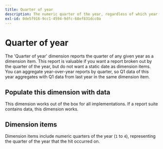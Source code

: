 ```yaml
---
title: Quarter of year
description: The numeric quarter of the year, regardless of which year.
exl-id: 0de5f916-9cc1-4594-9dfc-68ef831dcc0a
---
```

# Quarter of year

The 'Quarter of year' dimension reports the quarter of any given year as a dimension item. This report is valuable if you want a report broken out by the quarter of the year, but do not want a static date as dimension items. You can aggregate year-over-year reports by quarter, so Q1 data of this year aggregates with Q1 data from last year in the same dimension item.

## Populate this dimension with data

This dimension works out of the box for all implementations. If a report suite contains data, this dimension works.

## Dimension items

Dimension items include numeric quarters of the year (`1` to `4`), representing the quarter of the year that the hit occurred on.
